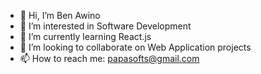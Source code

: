 - 👋 Hi, I’m Ben Awino
- 👀 I’m interested in Software Development
- 🌱 I’m currently learning React.js
- 💞️ I’m looking to collaborate on Web Application projects
- 📫 How to reach me: papasofts@gmail.com

<!---
awinoben/awinoben is a ✨ special ✨ repository because its `README.md` (this file) appears on your GitHub profile.
You can click the Preview link to take a look at your changes.
--->
